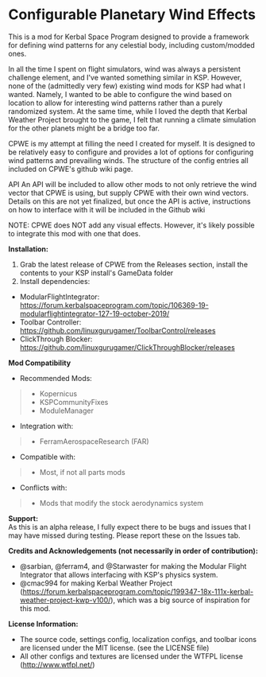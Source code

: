 # Configurable Planetary Wind Effects
This is a mod for Kerbal Space Program designed to provide a framework for defining wind patterns for any celestial body, including custom/modded ones. 

In all the time I spent on flight simulators, wind was always a persistent challenge element, and I've wanted something similar in KSP. However, none of the (admittedly very few) existing wind mods for KSP had what I wanted. Namely, I wanted to be able to configure the wind based on location to allow for interesting wind patterns rather than a purely randomized system. At the same time, while I loved the depth that Kerbal Weather Project brought to the game, I felt that running a climate simulation for the other planets might be a bridge too far. 

CPWE is my attempt at filling the need I created for myself. It is designed to be relatively easy to configure and provides a lot of options for configuring wind patterns and prevailing winds. The structure of the config entries all included on CPWE's github wiki page. 

API
An API will be included to allow other mods to not only retrieve the wind vector that CPWE is using, but supply CPWE with their own wind vectors. Details on this are not yet finalized, but once the API is active, instructions on how to interface with it will be included in the Github wiki

NOTE: CPWE does NOT add any visual effects. However, it's likely possible to integrate this mod with one that does.

**Installation:**
1. Grab the latest release of CPWE from the Releases section, install the contents to your KSP install's GameData folder
2. Install dependencies:
- ModularFlightIntegrator: https://forum.kerbalspaceprogram.com/topic/106369-19-modularflightintegrator-127-19-october-2019/
- Toolbar Controller: https://github.com/linuxgurugamer/ToolbarControl/releases
- ClickThrough Blocker: https://github.com/linuxgurugamer/ClickThroughBlocker/releases

**Mod Compatibility**
- Recommended Mods:
> - Kopernicus
> - KSPCommunityFixes
> - ModuleManager 
- Integration with:
> - FerramAerospaceResearch (FAR)
- Compatible with:
> - Most, if not all parts mods
- Conflicts with:
> - Mods that modify the stock aerodynamics system

**Support:**  
As this is an alpha release, I fully expect there to be bugs and issues that I may have missed during testing. Please report these on the Issues tab.

**Credits and Acknowledgements (not necessarily in order of contribution):**
- @sarbian, @ferram4, and @Starwaster for making the Modular Flight Integrator that allows interfacing with KSP's physics system.
- @cmac994 for making Kerbal Weather Project (https://forum.kerbalspaceprogram.com/topic/199347-18x-111x-kerbal-weather-project-kwp-v100/), which was a big source of inspiration for this mod.

**License Information:**
- The source code, settings config, localization configs, and toolbar icons are licensed under the MIT license. (see the LICENSE file)
- All other configs and textures are licensed under the WTFPL license (http://www.wtfpl.net/)
